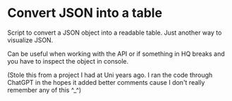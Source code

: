 # Convert JSON into a table

Script to convert a JSON object into a readable table. Just another way to visualize JSON.

Can be useful when working with the API or if something in HQ breaks and you have to inspect the object in console. 

(Stole this from a project I had at Uni years ago. I ran the code through ChatGPT in the hopes it added better comments cause I don't really remember any of this ^_^)
